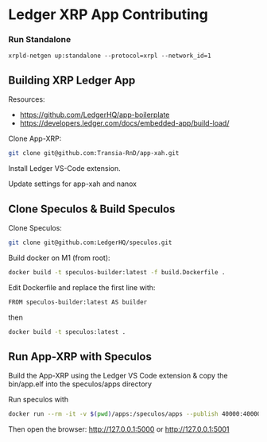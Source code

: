 # Ledger XRP App Contributing

### Run Standalone

`xrpld-netgen up:standalone --protocol=xrpl --network_id=1`

## Building XRP Ledger App

Resources:

- https://github.com/LedgerHQ/app-boilerplate
- https://developers.ledger.com/docs/embedded-app/build-load/

Clone App-XRP:
```sh
git clone git@github.com:Transia-RnD/app-xah.git
```

Install Ledger VS-Code extension.

Update settings for app-xah and nanox

## Clone Speculos & Build Speculos

Clone Speculos:
```sh
git clone git@github.com:LedgerHQ/speculos.git
```

Build docker on M1 (from root):
```sh
docker build -t speculos-builder:latest -f build.Dockerfile .
```

Edit Dockerfile and replace the first line with:

```sh
FROM speculos-builder:latest AS builder
```
then
```sh
docker build -t speculos:latest .
```

## Run App-XRP with Speculos

Build the App-XRP using the Ledger VS Code extension & copy the bin/app.elf into the speculos/apps directory

Run speculos with
```sh
docker run --rm -it -v $(pwd)/apps:/speculos/apps --publish 40000:40000 --publish 41000:41000 --publish 5001:5001 speculos --display headless --vnc-port 41000 --api-port 5001 --apdu-port 40000 --model nanox --seed "glory promote mansion idle axis finger extra february uncover one trip resource lawn turtle enact monster seven myth punch hobby comfort wild raise skin" apps/app.elf
```

Then open the browser: http://127.0.0.1:5000 or http://127.0.0.1:5001
